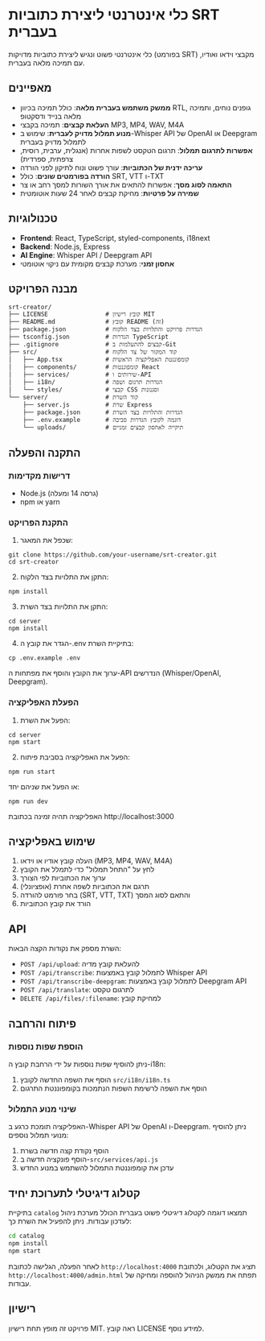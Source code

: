 # כלי אינטרנטי ליצירת כתוביות SRT בעברית

כלי אינטרנטי פשוט ונגיש ליצירת כתוביות מדויקות (בפורמט SRT) מקבצי וידאו ואודיו, עם תמיכה מלאה בעברית.

## מאפיינים

- **ממשק משתמש בעברית מלאה**: כולל תמיכה בכיוון RTL, גופנים נוחים, ותמיכה מלאה בנייד ודסקטופ
- **העלאת קבצים**: תמיכה בקבצי MP3, MP4, WAV, M4A
- **מנוע תמלול מדויק לעברית**: שימוש ב-Whisper API של OpenAI או Deepgram לתמלול מדויק בעברית
- **אפשרות לתרגום תמלול**: תרגום הטקסט לשפות אחרות (אנגלית, ערבית, רוסית, צרפתית, ספרדית)
- **עריכה ידנית של הכתוביות**: עורך פשוט ונוח לתיקון לפני הורדה
- **הורדה בפורמטים שונים**: כולל SRT, VTT ו-TXT
- **התאמה לסוג מסך**: אפשרות להתאים את אורך השורות למסך רחב או צר
- **שמירה על פרטיות**: מחיקת קבצים לאחר 24 שעות אוטומטית

## טכנולוגיות

- **Frontend**: React, TypeScript, styled-components, i18next
- **Backend**: Node.js, Express
- **AI Engine**: Whisper API / Deepgram API
- **אחסון זמני**: מערכת קבצים מקומית עם ניקוי אוטומטי

## מבנה הפרויקט

```
srt-creator/
├── LICENSE                # קובץ רישיון MIT
├── README.md              # קובץ README (זה)
├── package.json           # הגדרות פרויקט והתלויות בצד הלקוח
├── tsconfig.json          # הגדרות TypeScript
├── .gitignore             # קבצים להתעלמות ב-Git
├── src/                   # קוד המקור של צד הלקוח
│   ├── App.tsx            # קומפוננטת האפליקציה הראשית
│   ├── components/        # קומפוננטות React
│   ├── services/          # שירותים ו-API
│   ├── i18n/              # הגדרות תרגום ושפה
│   └── styles/            # קבצי CSS וסגנונות
└── server/                # קוד השרת
    ├── server.js          # שרת Express
    ├── package.json       # הגדרות והתלויות בצד השרת
    ├── .env.example       # דוגמה לקובץ הגדרות סביבה
    └── uploads/           # תיקייה לאחסון קבצים זמניים
```

## התקנה והפעלה

### דרישות מקדימות

- Node.js (גרסה 14 ומעלה)
- npm או yarn

### התקנת הפרויקט

1. שכפל את המאגר:
```
git clone https://github.com/your-username/srt-creator.git
cd srt-creator
```

2. התקן את התלויות בצד הלקוח:
```
npm install
```

3. התקן את התלויות בצד השרת:
```
cd server
npm install
```

4. הגדר את קובץ ה-.env בתיקיית השרת:
```
cp .env.example .env
```
ערוך את הקובץ והוסף את מפתחות ה-API הנדרשים (Whisper/OpenAI, Deepgram).

### הפעלת האפליקציה

1. הפעל את השרת:
```
cd server
npm start
```

2. הפעל את האפליקציה בסביבת פיתוח:
```
npm run start
```
או הפעל את שניהם יחד:
```
npm run dev
```

האפליקציה תהיה זמינה בכתובת http://localhost:3000

## שימוש באפליקציה

1. העלה קובץ אודיו או וידאו (MP3, MP4, WAV, M4A)
2. לחץ על "התחל תמלול" כדי לתמלל את הקובץ
3. ערוך את הכתוביות לפי הצורך
4. תרגם את הכתוביות לשפה אחרת (אופציונלי)
5. בחר פורמט להורדה (SRT, VTT, TXT) והתאם לסוג המסך
6. הורד את קובץ הכתוביות

## API

השרת מספק את נקודות הקצה הבאות:

- `POST /api/upload`: להעלאת קובץ מדיה
- `POST /api/transcribe`: לתמלול קובץ באמצעות Whisper API
- `POST /api/transcribe-deepgram`: לתמלול קובץ באמצעות Deepgram API
- `POST /api/translate`: לתרגום טקסט
- `DELETE /api/files/:filename`: למחיקת קובץ

## פיתוח והרחבה

### הוספת שפות נוספות

ניתן להוסיף שפות נוספות על ידי הרחבת קובץ ה-i18n:

1. הוסף את השפה החדשה לקובץ `src/i18n/i18n.ts`
2. הוסף את השפה לרשימת השפות הנתמכות בקומפוננטת התרגום

### שינוי מנוע התמלול

האפליקציה תומכת כרגע ב-Whisper API של OpenAI ו-Deepgram. ניתן להוסיף מנועי תמלול נוספים:

1. הוסף נקודת קצה חדשה בשרת
2. הוסף פונקציה חדשה ב-`src/services/api.js`
3. עדכן את קומפוננטת התמלול להשתמש במנוע החדש

## קטלוג דיגיטלי לתערוכת יחיד

בתיקיית `catalog` תמצאו דוגמה לקטלוג דיגיטלי פשוט בעברית הכולל מערכת ניהול
לעדכון עבודות. ניתן להפעיל את השרת כך:

```bash
cd catalog
npm install
npm start
```

לאחר הפעלה, הגלישה לכתובת `http://localhost:4000` תציג את הקטלוג, ולכתובת
`http://localhost:4000/admin.html` תפתח את ממשק הניהול להוספה ומחיקה של
עבודות.

## רישיון

פרויקט זה מופץ תחת רישיון MIT. ראה קובץ LICENSE למידע נוסף.
